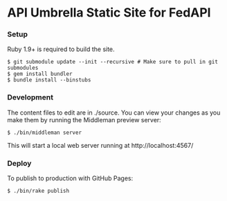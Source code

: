 # API Umbrella Static Site for FedAPI

### Setup
Ruby 1.9+ is required to build the site.

```
$ git submodule update --init --recursive # Make sure to pull in git submodules
$ gem install bundler
$ bundle install --binstubs
```

### Development
The content files to edit are in ./source. You can view your changes as you make them by running the Middleman preview server:

```
$ ./bin/middleman server
```

This will start a local web server running at http://localhost:4567/

### Deploy
To publish to production with GitHub Pages:

```
$ ./bin/rake publish
```
